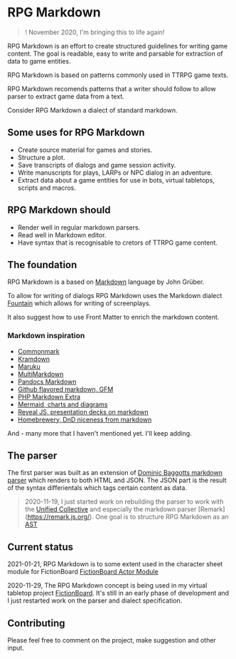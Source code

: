 # RPG Markdown

> ! November 2020, I'm bringing this to life again!

RPG Markdown is an effort to create structured guidelines for writing game content. The goal is readable, easy to write and parsable for extraction of data to game entities.

RPG Markdown is based on patterns commonly used in TTRPG game texts. 

RPG Markdown recomends patterns that a writer should follow to allow parser to extract game data from a text.

Consider RPG Markdown a dialect of standard markdown.

## Some uses for RPG Markdown

- Create source material for games and stories.
- Structure a plot.
- Save transcripts of dialogs and game session activity.
- Write manuscripts for plays, LARPs or NPC dialog in an adventure.
- Extract data about a game entities for use in bots, virtual tabletops, scripts and macros.


## RPG Markdown should

- Render well in regular markdown parsers.
- Read well in Markdown editor.
- Have syntax that is recognisable to cretors of TTRPG game content.

## The foundation

RPG Markdown is a based on [Markdown](http://daringfireball.net/projects/markdown/) language by John Grüber.

To allow for writing of dialogs RPG Markdown uses the Markdown dialect [Fountain](http://fountain.io/) which allows for writing of screenplays.

It also suggest how to use Front Matter to enrich the markdown content.

### Markdown inspiration

- [Commonmark](https://commonmark.org/)
- [Kramdown](https://kramdown.gettalong.org/)
- [Maruku](http://maruku.rubyforge.org/maruku.html)
- [MultiMarkdown](http://fletcherpenney.net/multimarkdown/)
- [Pandocs Markdown](http://johnmacfarlane.net/pandoc/README.html#pandocs-markdown)
- [Github flavored markdown, GFM](https://github.github.com/gfm/)
- [PHP Markdown Extra](http://michelf.ca/projects/php-markdown/extra/)
- [Mermaid, charts and diagrams](https://mermaid-js.github.io/mermaid/)
- [Reveal JS, presentation decks on markdown](https://revealjs.com/)
- [Homebrewery, DnD niceness from markdown](https://github.com/naturalcrit/homebrewery)

And - many more that I haven't mentioned yet. I'll keep adding. 

## The parser

The first parser was built as an extension of [Dominic Baggotts markdown parser](https://github.com/evilstreak/markdown-js) which renders to both HTML and JSON. The JSON part is the result of the syntax differientals which tags certain content as data.

> 2020-11-19, I just started work on rebuilding the parser to work with the [Unified Collective](https://unifiedjs.com/) and especially the markdown parser [Remark] (https://remark.js.org/). One goal is to structure RPG Markdown as an [AST](https://en.wikipedia.org/wiki/Abstract_syntax_tree)

## Current status

2021-01-21, RPG Markdown is to some extent used in the character sheet module for FictionBoard [FictionBoard Actor Module](https://app.fictionboard.com/actors)

2020-11-29, The RPG Markdown concept is being used in my virtual tabletop project [FictionBoard](https://www.fictionboard.com). It's still in an early phase of development and I just restarted work on the parser and dialect specification.

## Contributing 

Please feel free to comment on the project, make suggestion and other input.
